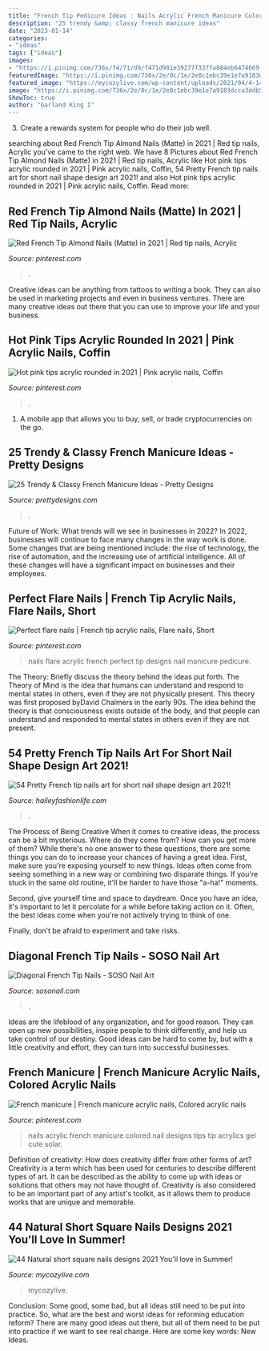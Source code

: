 ```yaml
---
title: "French Tip Pedicure Ideas : Nails Acrylic French Manicure Colored Nail Designs Tips Tip Acrylics Gel Cute Solar"
description: "25 trendy &amp; classy french manicure ideas"
date: "2023-01-14"
categories:
- "ideas"
tags: ["ideas"]
images:
- "https://i.pinimg.com/736x/f4/71/d9/f471d981e39277f337fa884eb6474669.jpg"
featuredImage: "https://i.pinimg.com/736x/2e/0c/1e/2e0c1ebc39e1e7a9183dcca3ddb57229--flare-nails-yo.jpg"
featured_image: "https://mycozylive.com/wp-content/uploads/2021/04/4-14-683x1024.jpg"
image: "https://i.pinimg.com/736x/2e/0c/1e/2e0c1ebc39e1e7a9183dcca3ddb57229--flare-nails-yo.jpg"
ShowToc: true
author: "Garland King I"
---
```



3. Create a rewards system for people who do their job well.

	

		
searching about Red French Tip Almond Nails (Matte) in 2021 | Red tip nails, Acrylic you've came to the right web. We have 8 Pictures about Red French Tip Almond Nails (Matte) in 2021 | Red tip nails, Acrylic like Hot pink tips acrylic rounded in 2021 | Pink acrylic nails, Coffin, 54 Pretty French tip nails art for short nail shape design art 2021! and also Hot pink tips acrylic rounded in 2021 | Pink acrylic nails, Coffin. Read more:
		
    
## Red French Tip Almond Nails (Matte) In 2021 | Red Tip Nails, Acrylic

<img loading=lazy src="https://i.pinimg.com/736x/f4/71/d9/f471d981e39277f337fa884eb6474669.jpg" onerror="this.onerror=null;this.src='https://tse1.mm.bing.net/th?id=OIP.b-P5ScpC8Pyruz78b-6EUwHaLc&amp;pid=15.1';" alt="Red French Tip Almond Nails (Matte) in 2021 | Red tip nails, Acrylic">

_Source: pinterest.com_

>. 

	

Creative ideas can be anything from tattoos to writing a book. They can also be used in marketing projects and even in business ventures. There are many creative ideas out there that you can use to improve your life and your business.

    
## Hot Pink Tips Acrylic Rounded In 2021 | Pink Acrylic Nails, Coffin

<img loading=lazy src="https://i.pinimg.com/736x/e7/37/86/e7378647f41748f47c4a3adf05d87f5e.jpg" onerror="this.onerror=null;this.src='https://tse3.mm.bing.net/th?id=OIP.yvil0YdGqkay_zCQsDFRmwHaJ3&amp;pid=15.1';" alt="Hot pink tips acrylic rounded in 2021 | Pink acrylic nails, Coffin">

_Source: pinterest.com_

>. 

	

1. A mobile app that allows you to buy, sell, or trade cryptocurrencies on the go.

    
## 25 Trendy &amp; Classy French Manicure Ideas - Pretty Designs

<img loading=lazy src="http://www.prettydesigns.com/wp-content/uploads/2015/10/Bow-French-Manicure-Idea.jpg" onerror="this.onerror=null;this.src='https://tse2.mm.bing.net/th?id=OIP.ru20bX4ohZZWXHdzpQuKmAHaJ4&amp;pid=15.1';" alt="25 Trendy &amp; Classy French Manicure Ideas - Pretty Designs">

_Source: prettydesigns.com_

>. 

	

Future of Work: What trends will we see in businesses in 2022?
In 2022, businesses will continue to face many changes in the way work is done. Some changes that are being mentioned include: the rise of technology, the rise of automation, and the increasing use of artificial intelligence. All of these changes will have a significant impact on businesses and their employees.

    
## Perfect Flare Nails | French Tip Acrylic Nails, Flare Nails, Short

<img loading=lazy src="https://i.pinimg.com/736x/2e/0c/1e/2e0c1ebc39e1e7a9183dcca3ddb57229--flare-nails-yo.jpg" onerror="this.onerror=null;this.src='https://tse3.mm.bing.net/th?id=OIP.biLJyNp9E6pX0JtANmhBLwHaNK&amp;pid=15.1';" alt="Perfect flare nails | French tip acrylic nails, Flare nails, Short">

_Source: pinterest.com_

>nails flare acrylic french perfect tip designs nail manicure pedicure. 

	

The Theory: Briefly discuss the theory behind the ideas put forth.
The Theory of Mind is the idea that humans can understand and respond to mental states in others, even if they are not physically present. This theory was first proposed byDavid Chalmers in the early 90s. The idea behind the theory is that consciousness exists outside of the body, and that people can understand and responded to mental states in others even if they are not present.

    
## 54 Pretty French Tip Nails Art For Short Nail Shape Design Art 2021!

<img loading=lazy src="https://haileyfashionlife.com/wp-content/uploads/2021/04/2-4-769x1154.jpg" onerror="this.onerror=null;this.src='https://tse2.mm.bing.net/th?id=OIP.cNUdOBcd0WCqMddQtiSjOAHaLH&amp;pid=15.1';" alt="54 Pretty French tip nails art for short nail shape design art 2021!">

_Source: haileyfashionlife.com_

>. 

	

The Process of Being Creative
When it comes to creative ideas, the process can be a bit mysterious. Where do they come from? How can you get more of them? While there's no one answer to these questions, there are some things you can do to increase your chances of having a great idea.
First, make sure you're exposing yourself to new things. Ideas often come from seeing something in a new way or combining two disparate things. If you're stuck in the same old routine, it'll be harder to have those "a-ha!" moments.

 Second, give yourself time and space to daydream. Once you have an idea, it's important to let it percolate for a while before taking action on it. Often, the best ideas come when you're not actively trying to think of one.

Finally, don't be afraid to experiment and take risks.

    
## Diagonal French Tip Nails - SOSO Nail Art

<img loading=lazy src="https://img.sosonail.com/images/nail-art-ideas-156.jpg" onerror="this.onerror=null;this.src='https://tse3.mm.bing.net/th?id=OIP.12m784i_t8oDR-xVloPj1AHaJ3&amp;pid=15.1';" alt="Diagonal French Tip Nails - SOSO Nail Art">

_Source: sosonail.com_

>. 

	

Ideas are the lifeblood of any organization, and for good reason. They can open up new possibilities, inspire people to think differently, and help us take control of our destiny. Good ideas can be hard to come by, but with a little creativity and effort, they can turn into successful businesses.

    
## French Manicure | French Manicure Acrylic Nails, Colored Acrylic Nails

<img loading=lazy src="https://i.pinimg.com/736x/84/e9/66/84e96654192200fa9c29dc4daab58996--french-manicures-french-manicure-acrylic-nails.jpg" onerror="this.onerror=null;this.src='https://tse2.mm.bing.net/th?id=OIP.pNmxui0BdUqWYfqH2fdJEAHaJ3&amp;pid=15.1';" alt="French manicure | French manicure acrylic nails, Colored acrylic nails">

_Source: pinterest.com_

>nails acrylic french manicure colored nail designs tips tip acrylics gel cute solar. 

	

Definition of creativity: How does creativity differ from other forms of art?
Creativity is a term which has been used for centuries to describe different types of art. It can be described as the ability to come up with ideas or solutions that others may not have thought of. Creativity is also considered to be an important part of any artist's toolkit, as it allows them to produce works that are unique and memorable.

    
## 44 Natural Short Square Nails Designs 2021 You&#039;ll Love In Summer!

<img loading=lazy src="https://mycozylive.com/wp-content/uploads/2021/04/4-14-683x1024.jpg" onerror="this.onerror=null;this.src='https://tse4.mm.bing.net/th?id=OIP.IZ6UKRMgyWlOo2yrd6A33gHaLG&amp;pid=15.1';" alt="44 Natural short square nails designs 2021 You&#039;ll love in Summer!">

_Source: mycozylive.com_

>mycozylive. 

	

Conclusion: Some good, some bad, but all ideas still need to be put into practice.
So, what are the best and worst ideas for reforming education reform? There are many good ideas out there, but all of them need to be put into practice if we want to see real change. Here are some key words: New Ideas.

